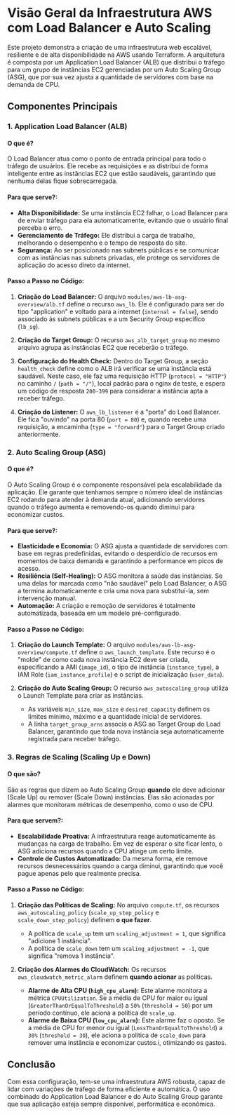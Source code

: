 # Visão Geral da Infraestrutura AWS com Load Balancer e Auto Scaling

Este projeto demonstra a criação de uma infraestrutura web escalável, resiliente e de alta disponibilidade na AWS usando Terraform. A arquitetura é composta por um Application Load Balancer (ALB) que distribui o tráfego para um grupo de instâncias EC2 gerenciadas por um Auto Scaling Group (ASG), que por sua vez ajusta a quantidade de servidores com base na demanda de CPU.

## Componentes Principais

### 1. Application Load Balancer (ALB)

#### O que é?
O Load Balancer atua como o ponto de entrada principal para todo o tráfego de usuários. Ele recebe as requisições e as distribui de forma inteligente entre as instâncias EC2 que estão saudáveis, garantindo que nenhuma delas fique sobrecarregada.

#### Para que serve?:
* **Alta Disponibilidade:** Se uma instância EC2 falhar, o Load Balancer para de enviar tráfego para ela automaticamente, evitando que o usuário final perceba o erro.
* **Gerenciamento de Tráfego:** Ele distribui a carga de trabalho, melhorando o desempenho e o tempo de resposta do site.
* **Segurança:** Ao ser posicionado nas subnets públicas e se comunicar com as instâncias nas subnets privadas, ele protege os servidores de aplicação do acesso direto da internet.

#### Passo a Passo no Código:
1.  **Criação do Load Balancer:** O arquivo `modules/aws-lb-asg-overview/alb.tf` define o recurso `aws_lb`. Ele é configurado para ser do tipo "application" e voltado para a internet (`internal = false`), sendo associado às subnets públicas e a um Security Group específico (`lb_sg`).

2.  **Criação do Target Group:** O recurso `aws_alb_target_group` no mesmo arquivo agrupa as instâncias EC2 que receberão o tráfego.

3.  **Configuração do Health Check:** Dentro do Target Group, a seção `health_check` define como o ALB irá verificar se uma instância está saudável. Neste caso, ele faz uma requisição HTTP (`protocol = "HTTP"`) no caminho `/` (`path = "/"`), local padrão para o nginx de teste, e espera um código de resposta `200-399` para considerar a instância apta a receber tráfego.

4.  **Criação do Listener:** O `aws_lb_listener` é a "porta" do Load Balancer. Ele fica "ouvindo" na porta 80 (`port = 80`) e, quando recebe uma requisição, a encaminha (`type = "forward"`) para o Target Group criado anteriormente.

### 2. Auto Scaling Group (ASG)

#### O que é?
O Auto Scaling Group é o componente responsável pela escalabilidade da aplicação. Ele garante que tenhamos sempre o número ideal de instâncias EC2 rodando para atender à demanda atual, adicionando servidores quando o tráfego aumenta e removendo-os quando diminui para economizar custos.

#### Para que serve?:
* **Elasticidade e Economia:** O ASG ajusta a quantidade de servidores com base em regras predefinidas, evitando o desperdício de recursos em momentos de baixa demanda e garantindo a performance em picos de acesso.
* **Resiliência (Self-Healing):** O ASG monitora a saúde das instâncias. Se uma delas for marcada como "não saudável" pelo Load Balancer, o ASG a termina automaticamente e cria uma nova para substituí-la, sem intervenção manual.
* **Automação:** A criação e remoção de servidores é totalmente automatizada, baseada em um modelo pré-configurado.

#### Passo a Passo no Código:
1.  **Criação do Launch Template:** O arquivo `modules/aws-lb-asg-overview/compute.tf` define o `aws_launch_template`. Este recurso é o "molde" de como cada nova instância EC2 deve ser criada, especificando a AMI (`image_id`), o tipo de instância (`instance_type`), a IAM Role (`iam_instance_profile`) e o script de inicialização (`user_data`).

2.  **Criação do Auto Scaling Group:** O recurso `aws_autoscaling_group` utiliza o Launch Template para criar as instâncias.
    * As variáveis `min_size`, `max_size` e `desired_capacity` definem os limites mínimo, máximo e a quantidade inicial de servidores.
    * A linha `target_group_arns` associa o ASG ao Target Group do Load Balancer, garantindo que toda nova instância seja automaticamente registrada para receber tráfego.

### 3. Regras de Scaling (Scaling Up e Down)

#### O que são?
São as regras que dizem ao Auto Scaling Group **quando** ele deve adicionar (Scale Up) ou remover (Scale Down) instâncias. Elas são acionadas por alarmes que monitoram métricas de desempenho, como o uso de CPU.

#### Para que servem?:
* **Escalabilidade Proativa:** A infraestrutura reage automaticamente às mudanças na carga de trabalho. Em vez de esperar o site ficar lento, o ASG adiciona recursos quando a CPU atinge um certo limite.
* **Controle de Custos Automatizado:** Da mesma forma, ele remove recursos desnecessários quando a carga diminui, garantindo que você pague apenas pelo que realmente precisa.

#### Passo a Passo no Código:
1.  **Criação das Políticas de Scaling:** No arquivo `compute.tf`, os recursos `aws_autoscaling_policy` (`scale_up_step_policy` e `scale_down_step_policy`) definem **o que fazer**.
    * A política de `scale_up` tem um `scaling_adjustment = 1`, que significa "adicione 1 instância".
    * A política de `scale_down` tem um `scaling_adjustment = -1`, que significa "remova 1 instância".

2.  **Criação dos Alarmes do CloudWatch:** Os recursos `aws_cloudwatch_metric_alarm` definem **quando acionar** as políticas.
    * **Alarme de Alta CPU (`high_cpu_alarm`):** Este alarme monitora a métrica `CPUUtilization`. Se a média de CPU for maior ou igual (`GreaterThanOrEqualToThreshold`) a `50%` (`threshold = 50`) por um período contínuo, ele aciona a política de `scale_up`.
    * **Alarme de Baixa CPU (`low_cpu_alarm`):** Este alarme faz o oposto. Se a média de CPU for menor ou igual (`LessThanOrEqualToThreshold`) a `30%` (`threshold = 30`), ele aciona a política de `scale_down` para remover uma instância e economizar custos.i, otimizando os gastos.

## Conclusão
Com essa configuração, tem-se uma infraestrutura AWS robusta, capaz de lidar com variações de tráfego de forma eficiente e automática. O uso combinado do Application Load Balancer e do Auto Scaling Group garante que sua aplicação esteja sempre disponível, performática e econômica.

